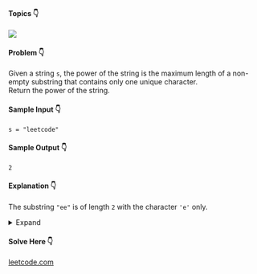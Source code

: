 #### Topics :point_down:
![](https://img.shields.io/badge/-string-wheat)

#### Problem :point_down:
Given a string `s`, the power of the string is the maximum length of a non-empty substring that contains only one unique character.  
Return the power of the string.
#### Sample Input :point_down:
```
s = "leetcode"
```
#### Sample Output :point_down:
```
2
```
#### Explanation :point_down:
The substring `"ee"` is of length `2` with the character `'e'` only.
<details>
<summary>Expand</summary>

#### Python :point_down:
```py
def solve(s):
    c = 1 # count
    t = 1 # temp
    for i in range(1, len(s)):
        if (s[i] == s[i-1]):
            t += 1
        else:
            t = 1

        c = max(c, t)

    return c
```  
#### Time Complexity :point_down:
```
O(n)
```
#### Space Complexity :point_down:
```
O(1)
```
</details>

#### Solve Here :point_down:
[leetcode.com](https://leetcode.com/problems/consecutive-characters/)
